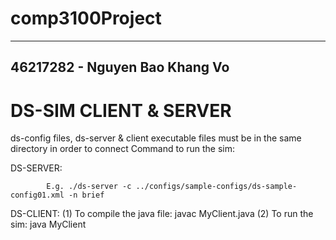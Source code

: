 # comp3100Project 
-----------------------------------------------------------------------------------------------------------------------------------------------------------
46217282 - Nguyen Bao Khang Vo
-------------------------------
DS-SIM CLIENT & SERVER
===========================================================================================================================================================
ds-config files, ds-server & client executable files must be in the same directory in order to connect 
Command to run the sim:

DS-SERVER:

            E.g. ./ds-server -c ../configs/sample-configs/ds-sample-config01.xml -n brief

DS-CLIENT: 
            (1) To compile the java file: javac MyClient.java
            (2) To run the sim: java MyClient
     

